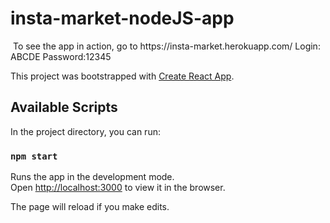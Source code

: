 # insta-market-nodeJS-app

<img src="">
To see the app in action, go to https://insta-market.herokuapp.com/
Login: ABCDE
Password:12345


This project was bootstrapped with [Create React App](https://github.com/facebook/create-react-app).

## Available Scripts

In the project directory, you can run:

### `npm start`

Runs the app in the development mode.<br>
Open [http://localhost:3000](http://localhost:3000) to view it in the browser.

The page will reload if you make edits.<br>
